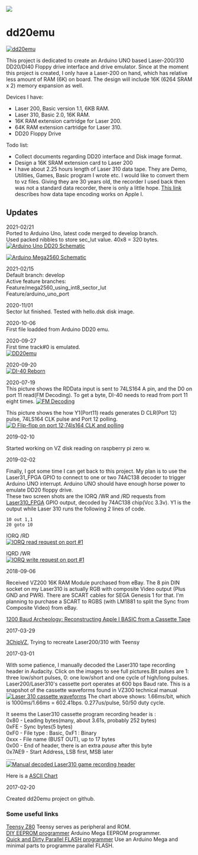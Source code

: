 ![](http://www.old-computers.com/museum/photos/vtech_laser310_side_s.jpg)
# dd20emu
[![dd20emu](site/images/IMG_5759.jpeg)](site/images/IMG_5759.jpeg)

This project is dedicated to create an Arduino UNO based Laser-200/310 DD20/DI40 Floppy drive interface and drive emulator.
Since at the moment this project is created, I only have a Laser-200 on hand, which has relative less amount of RAM (6K) on board. The design will include 16K (6264 SRAM x 2) memory expansion as well.

Devices I have:
* Laser 200, Basic version 1.1, 6KB RAM.
* Laser 310, Basic 2.0, 16K RAM.
* 16K RAM extension cartridge for Laser 200.
* 64K RAM extension cartridge for Laser 310.
* DD20 Floppy Drive

Todo list:
* Collect documents regarding DD20 interface and Disk image format.
* Design a 16K SRAM extension card to Laser 200
* I have about 2.25 hours length of Laser 310 data tape. They are Demo, Utilities, Games, Basic program I wrote etc. I would like to convert them to vz files. Giving they are 30 years old, the recorder I used back then was not a standard data recorder, there is only a little hope. [This link](http://www.pagetable.com/?p=32) describes how data tape encoding works on Apple I.

## Updates
2021-02/21  
Ported to Arduino Uno, latest code merged to develop branch.  
Used packed nibbles to store sec_lut value. 40x8 = 320 bytes.  
[![Arduino Uno DD20 Schematic](schematic/Arduino%20Uno%20DD20Emu.jpg)](schematic/Arduino%20Uno%20DD20Emu.jpg)  

[![Arduino Mega2560 Schematic](schematic/Arduino%20Mega2560%20DD20Emu.jpg)](schematic/Arduino%20Mega2560%20DD20Emu.jpg)

2021-02/15  
Default branch: develop  
Active feature branches:  
Feature/mega2560_using_int8_sector_lut  
Feature/arduino_uno_port  

2020-11/01  
Sector lut finished. Tested with hello.dsk disk image.  

2020-10-06  
First file loadded from Arduino DD20 emu.  

2020-09-27  
First time track#0 is emulated.  
[![DD20emu](site/images/dd20emu_di_40.jpg)](site/images/dd20emu_di_40.jpg)

2020-09-20  
[![DI-40 Reborn](site/images/DI-40reborn.jpg)](site/images/DI-40reborn.jpg)

2020-07-19  
This picture shows the RDData input is sent to 74LS164 A pin, and the D0 on port 11 read(FM Decoding). To get a byte, DI-40 needs to read from port 11 eight times.
[![FM Decoding](site/images/RDData%20to%20D0%20on%20port%2011%20read.png)](site/images/RDData%20to%20D0%20on%20port%2011%20read.png)

This picture shows the how Y1(Port11) reads generates D CLR(Port 12) pulse, 74LS164 CLK pulse and Port 12 polling.
[![D Flip-flop on port 12;74ls164 CLK and polling](site/images/Port%2011_12%20RDData%20pulse.png)](site/images/Port%2011_12%20RDData%20pulse.png)

2019-02-10

Started working on VZ disk reading on raspberry pi zero w.  

2019-02-02  

Finally, I got some time I can get back to this project. My plan is to use the Laser31_FPGA GPIO to connect to one or two 74AC138 decoder to trigger Arduino UNO interrupt. Arduino UNO should have enough horse power to emulate DD20 floppy drive.  
These two screen shots are the IORQ /WR and /RD requests from [Laser310_FPGA](https://github.com/zzemu-cn/LASER310_FPGA) GPIO output, decoded by 74AC138 chip(Vcc 3.3v). Y1 is the output while Laser 310 runs the following 2 lines of code.  

~~~
10 out 1,1
20 goto 10
~~~

IORQ /RD  
[![IORQ read request on port #1](https://raw.githubusercontent.com/yuanb/dd20emu/master/site/images/IO%20read.png)](https://raw.githubusercontent.com/yuanb/dd20emu/master/site/images/IO%20read.png)
  
IQRD /WR  
[![IORQ write request on port #1](https://raw.githubusercontent.com/yuanb/dd20emu/master/site/images/IO%20write.png)](https://raw.githubusercontent.com/yuanb/dd20emu/master/site/images/IO%20write.png)


2018-09-06

Received VZ200 16K RAM Module purchased from eBay.
The 8 pin DIN socket on my Laser310 is actually RGB with composite Video output (Plus GND and PWR). There are SCART cables for SEGA Genesis 1 for that. I'm planning to purchase a SCART to RGBS (with LM1881 to split the Sync from Composite Video) from eBay.

[1200 Baud Archeology: Reconstructing Apple I BASIC from a Cassette Tape](https://www.pagetable.com/?p=32)


2017-03-29

[3ChipVZ](http://intertek00.customer.netspace.net.au/3ChipVZ/), Trying to recreate Laser200/310 with Teensy <br />

2017-03-01

With some patience, I manually decoded the Laser310 tape recording header in Audacity. Click on the images to see full pictures.Bit pulses are 1: three low/short pulses, 0: one low/short and one cycle of high/long pulses.<br />
Laser200/Laser310's cassette port operates at 600 bps Baud rate. This is a snapshot of the cassette waveforms found in VZ300 technical manual<br />
[![Laser 310 cassette waveforms](site/images/cassette_waveforms.png)](site/images/cassette_waveforms.png)
The chart above shows: 1.66ms/bit, which is 1000ms/1.66ms = 602.41bps. 0.277us/pulse, 50/50 duty cycle.<br />

It seems the Laser310 cassette program recording header is :<br />
0x80 - Leading bytes(many, about 3.61s, probably 252 bytes)<br />
0xFE - Sync bytes(5 bytes)<br />
0xF0 - File type : Basic, 0xF1 : Binary<br />
0xxx - File name (BUST OUT), up to 17 bytes<br />
0x00 - End of header, there is an extra *pause* after this byte<br /> 
0x7AE9 - Start Address, LSB first, MSB later<br />
......<br />
[![Manual decoded Laser310 game recording header](site/images/bust_out_header.png)](site/images/bust_out_header.png)

Here is a [ASCII Chart](http://www.bluesock.org/~willg/dev/ascii.html)

2017-02-20

Created dd20emu project on github.

### Some useful links
[Teensy Z80](http://labs.domipheus.com/blog/teensy-z80-part-1-intro-memory-serial-io-and-display/) Teensy serves as peripheral and ROM.<br />
[DIY EEPROM programmer](http://danceswithferrets.org/geekblog/?p=496) Arduino Mega EEPROM programmer.<br />
[Quick and Dirty Parallel FLASH programmer](https://hackaday.io/project/6275-quick-and-dirty-parallel-flash-programmer) Use an Arduino Mega and minimal parts to programme parallel FLASH.<br />

